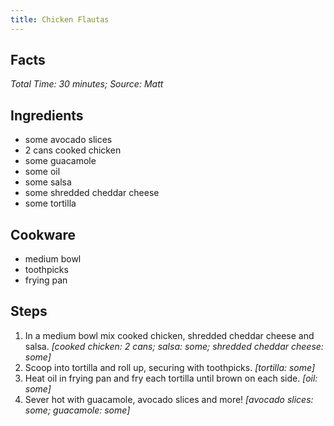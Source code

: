 ```yaml
---
title: Chicken Flautas
---
```

## Facts
*Total Time: 30 minutes; Source: Matt*
## Ingredients
- some avocado slices              
- 2 cans cooked chicken              
- some guacamole                   
- some oil                         
- some salsa                       
- some shredded cheddar cheese     
- some tortilla                    
## Cookware
- medium bowl
- toothpicks
- frying pan
## Steps
1. In a medium bowl mix cooked chicken, shredded cheddar cheese and salsa.
*[cooked chicken: 2 cans; salsa: some; shredded cheddar cheese: some]*
2. Scoop into tortilla and roll up, securing with toothpicks.
*[tortilla: some]*
3. Heat oil in frying pan and fry each tortilla until brown on each side.
*[oil: some]*
4. Sever hot with guacamole, avocado slices and more!
*[avocado slices: some; guacamole: some]*

